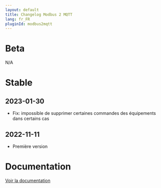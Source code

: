 ```yaml
---
layout: default
title: Changelog Modbus 2 MQTT
lang: fr_FR
pluginId: modbus2mqtt
---
```


# Beta

N/A

# Stable

## 2023-01-30

- Fix: impossible de supprimer certaines commandes des équipements dans certains cas

## 2022-11-11

- Première version

# Documentation

[Voir la documentation]({{site.baseurl}}/{{page.pluginId}}/{{page.lang}})
